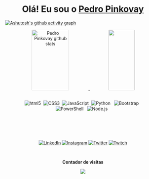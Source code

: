 <div>
  
  <h1 align="center">
    Olá! Eu sou o 
    <a href="https://www.linkedin.com/in/pedro-pinkovay-5b1b80233/"> Pedro Pinkovay </a>
  </h1>
  
</div>

<!-- [![Typing SVG](https://readme-typing-svg.herokuapp.com/?color=ffffff&size=35&center=true&weight=800&vCenter=true&width=1000&lines=Olá,+meu+nome+é+Pedro+Pinkovay;Tenho+18+anos;Sou+do+Brasil;E+estudo+programação;Seja+bem-vindo!+:%29)](https://git.io/typing-svg) -->

[![Ashutosh's github activity graph](https://github-readme-activity-graph.vercel.app/graph?username=pinkovay&bg_color=000000&color=4981b6&line=000000&point=ffffff&area=true&hide_border=true)](https://github.com/ashutosh00710/github-readme-activity-graph)


<!-- <p align="center">
  <img src="https://github-profile-trophy.vercel.app/?username=pinkovay&theme=dracula&row=2&no-bg=true&column=3&margin-w=15&margin-h=15" />
</p> -->


<div align="center">  
  <a href="https://github.com/pinkovay">
    <img width="49%" height="195px" src="https://github-readme-stats-sigma-five.vercel.app/api?username=pinkovay&show_icons=true&count_private=true&hide_border=true&title_color=ffffff&icon_color=2874A6&text_color=2874A6&bg_color=0d1117" alt="Pedro Pinkovay github stats" />
    <img width="41%" height="195px" src="https://github-readme-stats-sigma-five.vercel.app/api/top-langs/?username=pinkovay&layout=compact&hide_border=true&title_color=ffffff&text_color=2874A6&bg_color=0d1117" />
  </a>
</div>


<div align="center" style="padding: 2em;"> 
    <img align="center" alt="html5" src="https://img.shields.io/badge/HTML5-E34F26?style=for-the-badge&logo=html5&logoColor=white" />&nbsp;
    <img align="center" alt="CSS3" src="https://img.shields.io/badge/CSS3-1572B6?style=for-the-badge&logo=css3&logoColor=white" />&nbsp;
    <img align="center" alt="JavaScript" src="https://img.shields.io/badge/JavaScript-F7DF1E?style=for-the-badge&logo=javascript&logoColor=black" />&nbsp;
    <img align="center" alt="Python" src="https://img.shields.io/badge/Python-14354C?style=for-the-badge&logo=python&logoColor=white" /> &nbsp;
    <img align="center" alt="Bootstrap" src="https://img.shields.io/badge/Bootstrap-563D7C?style=for-the-badge&logo=bootstrap&logoColor=white" /> &nbsp;
    <img align="center" alt="PowerShell" src="https://img.shields.io/badge/Powershell-2CA5E0?style=for-the-badge&logo=powershell&logoColor=white" /> &nbsp;
    <img align="center" alt="Node.js" src="https://img.shields.io/badge/Node.js-43853D?style=for-the-badge&logo=node.js&logoColor=white" /> &nbsp;
</div>

<br/>
<br/>
<br/>

<div align='center'>

[![LinkedIn](https://img.shields.io/badge/LinkedIn-0077B5?style=for-the-badge&logo=linkedin&logoColor=white)](https://www.linkedin.com/in/pedro-pinkovay-5b1b80233/)
[![Instagram](https://img.shields.io/badge/Instagram-E4405F?style=for-the-badge&logo=instagram&logoColor=white)](https://www.instagram.com/pinkovay/)
[![Twitter](https://img.shields.io/badge/Twitter-1DA1F2?style=for-the-badge&logo=twitter&logoColor=white)](https://twitter.com/PedroPinkovay)
[![Twitch](https://img.shields.io/badge/Twitch-9146FF?style=for-the-badge&logo=twitch&logoColor=white)](https://www.twitch.tv/pedropinkovay)

</div>
<div align="center">
<br><p align="centre"><b>Contador de visitas</b></p>  
<p align="center"><img align="center" src="https://profile-counter.glitch.me/{pinkovay}/count.svg" /></p> 
<br>
</div>


